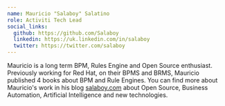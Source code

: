 ```yaml
--- 
name: Mauricio "Salaboy" Salatino
role: Activiti Tech Lead
social_links:
  github: https://github.com/Salaboy
  linkedin: https://uk.linkedin.com/in/salaboy
  twitter: https://twitter.com/salaboy
---
```


Mauricio is a long term BPM, Rules Engine and Open Source enthusiast. Previously working for Red Hat, on their BPMS and BRMS, Mauricio published 4 books about BPM and Rule Engines. You can find more about Mauricio's work in his blog [salaboy.com](https://salaboy.com/) about Open Source, Business Automation, Artificial Intelligence and new technologies.
